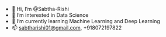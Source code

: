 - 👋 Hi, I’m @Sabtha-Rishi
- 👀 I’m interested in Data Science
- 🌱 I’m currently learning Machine Learning and Deep Learning
- 📫 sabtharishi01@gmail.com, +918072197822

